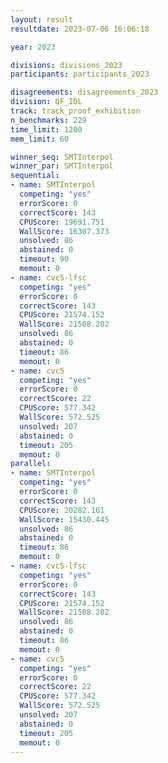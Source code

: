 ```yaml
---
layout: result
resultdate: 2023-07-06 16:06:18

year: 2023

divisions: divisions_2023
participants: participants_2023

disagreements: disagreements_2023
division: QF_IDL
track: track_proof_exhibition
n_benchmarks: 229
time_limit: 1200
mem_limit: 60

winner_seq: SMTInterpol
winner_par: SMTInterpol
sequential:
- name: SMTInterpol
  competing: "yes"
  errorScore: 0
  correctScore: 143
  CPUScore: 19691.751
  WallScore: 16307.373
  unsolved: 86
  abstained: 0
  timeout: 90
  memout: 0
- name: cvc5-lfsc
  competing: "yes"
  errorScore: 0
  correctScore: 143
  CPUScore: 21574.152
  WallScore: 21508.202
  unsolved: 86
  abstained: 0
  timeout: 86
  memout: 0
- name: cvc5
  competing: "yes"
  errorScore: 0
  correctScore: 22
  CPUScore: 577.342
  WallScore: 572.525
  unsolved: 207
  abstained: 0
  timeout: 205
  memout: 0
parallel:
- name: SMTInterpol
  competing: "yes"
  errorScore: 0
  correctScore: 143
  CPUScore: 20282.161
  WallScore: 15430.445
  unsolved: 86
  abstained: 0
  timeout: 86
  memout: 0
- name: cvc5-lfsc
  competing: "yes"
  errorScore: 0
  correctScore: 143
  CPUScore: 21574.152
  WallScore: 21508.202
  unsolved: 86
  abstained: 0
  timeout: 86
  memout: 0
- name: cvc5
  competing: "yes"
  errorScore: 0
  correctScore: 22
  CPUScore: 577.342
  WallScore: 572.525
  unsolved: 207
  abstained: 0
  timeout: 205
  memout: 0
---
```

